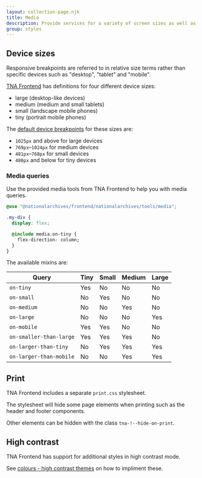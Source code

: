 ```yaml
---
layout: collection-page.njk
title: Media
description: Provide services for a variety of screen sizes as well as print media.
group: styles
---
```


## Device sizes

Responsive breakpoints are referred to in relative size terms rather than specific devices such as "desktop", "tablet" and "mobile".

[TNA Frontend](https://github.com/nationalarchives/tna-frontend) has definitions for four different device sizes:

- large (desktop-like devices)
- medium (medium and small tablets)
- small (landscape mobile phones)
- tiny (portrait mobile phones)

The [default device breakpoints](https://github.com/nationalarchives/tna-frontend/blob/main/src/nationalarchives/variables/_media.scss) for these sizes are:

- `1025px` and above for large devices
- `769px`&ndash;`1024px` for medium devices
- `481px`&ndash;`768px` for small devices
- `480px` and below for tiny devices

### Media queries

Use the provided media tools from TNA Frontend to help you with media queries.

```css
@use "@nationalarchives/frontend/nationalarchives/tools/media";

.my-div {
  display: flex;

  @include media.on-tiny {
    flex-direction: column;
  }
}
```

The available mixins are:

| Query                   | Tiny                                                           | Small                                                          | Medium                                                         | Large                                                          |
| ----------------------- | -------------------------------------------------------------- | -------------------------------------------------------------- | -------------------------------------------------------------- | -------------------------------------------------------------- |
| `on-tiny`               | <i class="fa-solid fa-fw fa-check" aria-hidden="true"></i> Yes | <i class="fa-solid fa-fw fa-xmark" aria-hidden="true"></i> No  | <i class="fa-solid fa-fw fa-xmark" aria-hidden="true"></i> No  | <i class="fa-solid fa-fw fa-xmark" aria-hidden="true"></i> No  |
| `on-small`              | <i class="fa-solid fa-fw fa-xmark" aria-hidden="true"></i> No  | <i class="fa-solid fa-fw fa-check" aria-hidden="true"></i> Yes | <i class="fa-solid fa-fw fa-xmark" aria-hidden="true"></i> No  | <i class="fa-solid fa-fw fa-xmark" aria-hidden="true"></i> No  |
| `on-medium`             | <i class="fa-solid fa-fw fa-xmark" aria-hidden="true"></i> No  | <i class="fa-solid fa-fw fa-xmark" aria-hidden="true"></i> No  | <i class="fa-solid fa-fw fa-check" aria-hidden="true"></i> Yes | <i class="fa-solid fa-fw fa-xmark" aria-hidden="true"></i> No  |
| `on-large`              | <i class="fa-solid fa-fw fa-xmark" aria-hidden="true"></i> No  | <i class="fa-solid fa-fw fa-xmark" aria-hidden="true"></i> No  | <i class="fa-solid fa-fw fa-xmark" aria-hidden="true"></i> No  | <i class="fa-solid fa-fw fa-check" aria-hidden="true"></i> Yes |
| `on-mobile`             | <i class="fa-solid fa-fw fa-check" aria-hidden="true"></i> Yes | <i class="fa-solid fa-fw fa-check" aria-hidden="true"></i> Yes | <i class="fa-solid fa-fw fa-xmark" aria-hidden="true"></i> No  | <i class="fa-solid fa-fw fa-xmark" aria-hidden="true"></i> No  |
| `on-smaller-than-large` | <i class="fa-solid fa-fw fa-check" aria-hidden="true"></i> Yes | <i class="fa-solid fa-fw fa-check" aria-hidden="true"></i> Yes | <i class="fa-solid fa-fw fa-check" aria-hidden="true"></i> Yes | <i class="fa-solid fa-fw fa-xmark" aria-hidden="true"></i> No |
| `on-larger-than-tiny`   | <i class="fa-solid fa-fw fa-xmark" aria-hidden="true"></i> No  | <i class="fa-solid fa-fw fa-check" aria-hidden="true"></i> Yes | <i class="fa-solid fa-fw fa-check" aria-hidden="true"></i> Yes | <i class="fa-solid fa-fw fa-check" aria-hidden="true"></i> Yes |
| `on-larger-than-mobile` | <i class="fa-solid fa-fw fa-xmark" aria-hidden="true"></i> No  | <i class="fa-solid fa-fw fa-xmark" aria-hidden="true"></i> No  | <i class="fa-solid fa-fw fa-check" aria-hidden="true"></i> Yes | <i class="fa-solid fa-fw fa-check" aria-hidden="true"></i> Yes |

## Print

TNA Frontend includes a separate `print.css` stylesheet.

The stylesheet will hide some page elements when printing such as the header and footer components.

Other elements can be hidden with the class `tna-!--hide-on-print`.

## High contrast

TNA Frontend has support for additional styles in high contrast mode.

See [colours - high contrast themes](../colours/#high-contrast-themes) on how to impliment these.

<!--
## Media query units

- https://zellwk.com/blog/media-query-units/
- https://betterprogramming.pub/px-em-or-rem-examining-media-query-units-in-2021-e00cf37b91a9 -->
